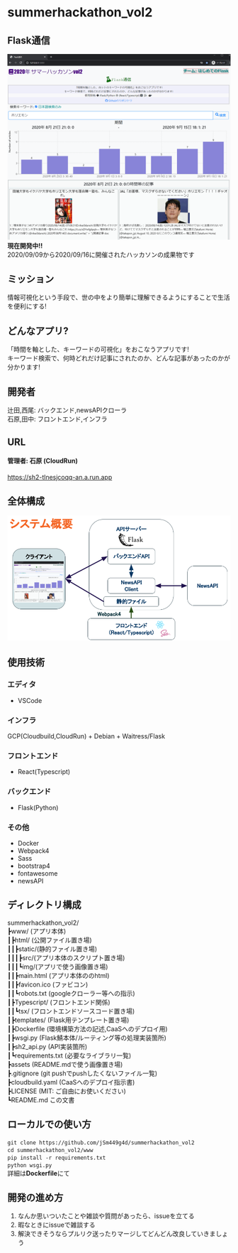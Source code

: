 # summerhackathon_vol2  
## Flask通信  
![](https://github.com/jSm449g4d/summerhackathon_vol2/blob/develop/assets/tops.png)
**現在開発中!!**  
2020/09/09から2020/09/16に開催されたハッカソンの成果物です  

## ミッション
情報可視化という手段で、世の中をより簡単に理解できるようにすることで生活を便利にする!  

## どんなアプリ?
「時間を軸とした、キーワードの可視化」をおこなうアプリです!  
キーワード検索で、何時どれだけ記事にされたのか、どんな記事があったのかが分かります!  

## 開発者
辻田,西尾: バックエンド,newsAPIクローラ  
石原,田中: フロントエンド,インフラ  

## URL
#### 管理者: 石原 (CloudRun)
https://sh2-tlnesjcoqq-an.a.run.app

## 全体構成
![](https://github.com/jSm449g4d/summerhackathon_vol2/blob/develop/assets/overview.png)

## 使用技術
### エディタ
- VSCode
### インフラ
GCP(Cloudbuild,CloudRun) + Debian + Waitress/Flask
### フロントエンド
- React(Typescript)
### バックエンド
- Flask(Python)
### その他
- Docker
- Webpack4
- Sass
- bootstrap4
- fontawesome
- newsAPI

## ディレクトリ構成
summerhackathon_vol2/  
┣www/ (アプリ本体)  
┃┣html/ (公開ファイル置き場)  
┃┃┣static/(静的ファイル置き場)  
┃┃┃┣src/(アプリ本体のスクリプト置き場)  
┃┃┃┗img/(アプリで使う画像置き場)  
┃┃┣main.html (アプリ本体ののhtml)  
┃┃┣favicon.ico (ファビコン)  
┃┃┗robots.txt (googleクローラー等への指示)  
┃┣Typescript/ (フロントエンド関係)  
┃┃┗tsx/ (フロントエンドソースコード置き場)  
┃┣templates/ (Flask用テンプレート置き場)  
┃┣Dockerfile (環境構築方法の記述,CaaSへのデプロイ用)  
┃┣wsgi.py (Flask鯖本体/ルーティング等の処理実装箇所)  
┃┣sh2_api.py (API実装箇所)  
┃┗requirements.txt (必要なライブラリ一覧)  
┣assets (README.mdで使う画像置き場)  
┣.gitignore (git pushでpushしたくないファイル一覧)  
┣cloudbuild.yaml (CaaSへのデプロイ指示書)  
┣LICENSE (MIT: ご自由にお使いください)  
┗README.md この文書  


## ローカルでの使い方
`git clone https://github.com/jSm449g4d/summerhackathon_vol2`  
`cd summerhackathon_vol2/www`  
`pip install -r requirements.txt`  
`python wsgi.py`  
詳細は**Dockerfile**にて  

## 開発の進め方
1. なんか思いついたことや雑談や質問があったら、issueを立てる  
2. 暇なときにissueで雑談する  
3. 解決できそうならプルリク送ったりマージしてどんどん改良していきましょう  
